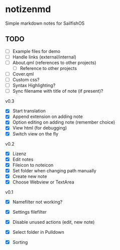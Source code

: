 # notizenmd
Simple markdown notes for SailfishOS

## TODO

- [ ] Example files for demo
- [ ] Handle links (external/internal)
- [ ] About.qml (references to other projects)
    - [ ] Reference to other projects
- [ ] Cover.qml
- [ ] Custom css?
- [ ] Syntax Highlighting?
- [ ] Sync filename with title of note (if present)?

v0.3
- [x] Start translation
- [x] Append extension on adding note
- [x] Option editing on adding note (remember choice)
- [x] View html (for debugging)
- [x] Switch view on the fly

v0.2
- [x] Lizenz
- [x] Edit notes
- [x] Fileicon to noteicon
- [x] Set folder when changing path manually
- [x] Create new note
- [x] Choose Webview or TextArea

v0.1

- [x] Namefilter not working?
- [x] Settings filefilter
- [x] Disable unused actions (edit, new note)
- [x] Select folder in Pulldown
- [x] Sorting

